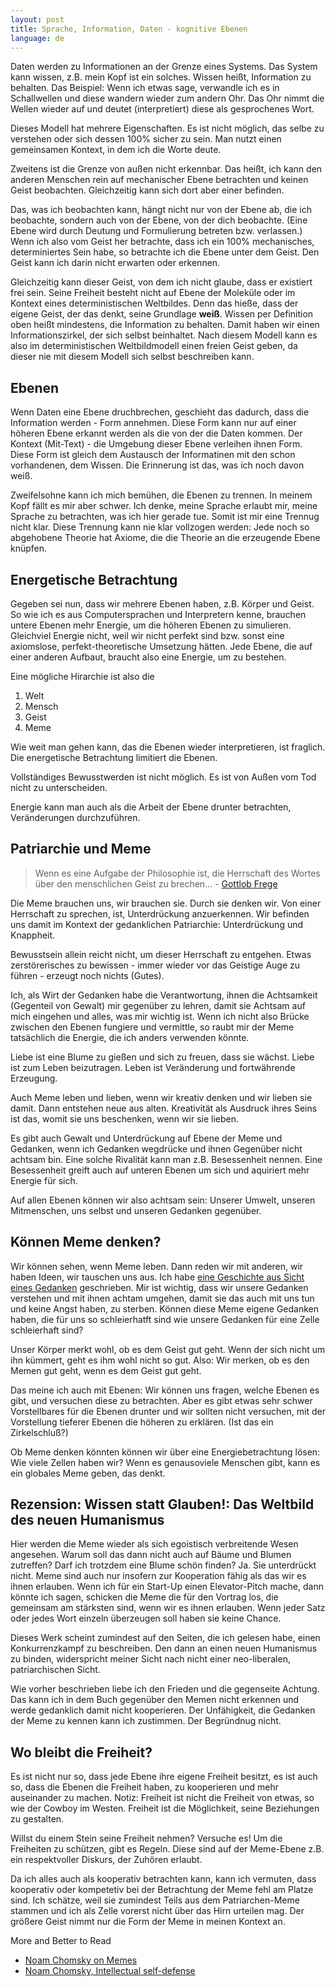 ```yaml
---
layout: post
title: Sprache, Information, Daten - kognitive Ebenen
language: de
---
```


Daten werden zu Informationen an der Grenze eines Systems.
Das System kann wissen, z.B. mein Kopf ist ein solches.
Wissen heißt, Information zu behalten.
Das Beispiel: Wenn ich etwas sage, verwandle ich es in Schallwellen und diese wandern wieder zum andern Ohr. Das Ohr nimmt die Wellen wieder auf und deutet (interpretiert) diese als gesprochenes Wort.

Dieses Modell hat mehrere Eigenschaften.
Es ist nicht möglich, das selbe zu verstehen oder sich dessen 100% sicher zu sein.
Man nutzt einen gemeinsamen Kontext, in dem ich die Worte deute.

Zweitens ist die Grenze von außen nicht erkennbar.
Das heißt, ich kann den anderen Menschen rein auf mechanischer Ebene betrachten und keinen
Geist beobachten.
Gleichzeitig kann sich dort aber einer befinden.

Das, was ich beobachten kann, hängt nicht nur von der Ebene ab, die ich beobachte, sondern
auch von der Ebene, von der dich beobachte. (Eine Ebene wird durch Deutung und Formulierung betreten bzw. verlassen.)
Wenn ich also vom Geist her betrachte, dass ich ein 100% mechanisches, determiniertes Sein habe,
so betrachte ich die Ebene unter dem Geist.
Den Geist kann ich darin nicht erwarten oder erkennen.

Gleichzeitig kann dieser Geist, von dem ich nicht glaube, dass er existiert frei sein.
Seine Freiheit besteht nicht auf Ebene der Moleküle oder im Kontext eines deterministischen Weltbildes.
Denn das hieße, dass der eigene Geist, der das denkt, seine Grundlage **weiß**.
Wissen per Definition oben heißt mindestens, die Information zu behalten.
Damit haben wir einen Informationszirkel, der sich selbst beinhaltet.
Nach diesem Modell kann es also im deterministischen Weltbildmodell einen freien Geist geben,
da dieser nie mit diesem Modell sich selbst beschreiben kann.

Ebenen
------

Wenn Daten eine Ebene druchbrechen, geschieht das dadurch, dass die Information werden - Form annehmen.
Diese Form kann nur auf einer höheren Ebene erkannt werden als die von der die Daten kommen.
Der Kontext (Mit-Text) - die Umgebung dieser Ebene verleihen ihnen Form.
Diese Form ist gleich dem Austausch der Informatinen mit den schon vorhandenen, dem Wissen.
Die Erinnerung ist das, was ich noch davon weiß.

Zweifelsohne kann ich mich bemühen, die Ebenen zu trennen.
In meinem Kopf fällt es mir aber schwer.
Ich denke, meine Sprache erlaubt mir, meine Sprache zu betrachten, was ich hier gerade tue.
Somit ist mir eine Trennug nicht klar.
Diese Trennung kann nie klar vollzogen werden: Jede noch so abgehobene Theorie hat Axiome,
die die Theorie an die erzeugende Ebene knüpfen.

Energetische Betrachtung 
------------------------

Gegeben sei nun, dass wir mehrere Ebenen haben, z.B. Körper und Geist.
So wie ich es aus Computersprachen und Interpretern kenne,
brauchen untere Ebenen mehr Energie, um die höheren Ebenen zu simulieren.
Gleichviel Energie nicht, weil wir nicht perfekt sind bzw. sonst eine axiomslose, perfekt-theoretische Umsetzung hätten.
Jede Ebene, die auf einer anderen Aufbaut, braucht also eine Energie, um zu bestehen.

Eine mögliche Hirarchie ist also die 
1. Welt
2. Mensch
3. Geist
4. Meme

Wie weit man gehen kann, das die Ebenen wieder interpretieren, ist fraglich.
Die energetische Betrachtung limitiert die Ebenen.

Vollständiges Bewusstwerden ist nicht möglich.
Es ist von Außen vom Tod nicht zu unterscheiden.

Energie kann man auch als die Arbeit der Ebene drunter betrachten, Veränderungen
durchzuführen.

Patriarchie und Meme
--------------------

> Wenn es eine Aufgabe der Philosophie ist, die Herrschaft des Wortes über den menschlichen Geist zu brechen... - [Gottlob Frege](https://de.wikipedia.org/wiki/Analytische_Philosophie#Sprachanalyse_als_Methode)

Die Meme brauchen uns, wir brauchen sie. 
Durch sie denken wir.
Von einer Herrschaft zu sprechen, ist, Unterdrückung anzuerkennen.
Wir befinden uns damit im Kontext der gedanklichen Patriarchie: Unterdrückung und Knappheit.

Bewusstsein allein reicht nicht, um dieser Herrschaft zu entgehen.
Etwas zerstörerisches zu bewissen - immer wieder vor das Geistige Auge zu führen - erzeugt noch nichts (Gutes).

Ich, als Wirt der Gedanken habe die Verantwortung, ihnen die Achtsamkeit (Gegenteil von Gewalt)
mir gegenüber zu lehren, damit sie Achtsam auf mich eingehen und alles, was mir wichtig ist.
Wenn ich nicht also Brücke zwischen den Ebenen fungiere und vermittle, so raubt mir der Meme
tatsächlich die Energie, die ich anders verwenden könnte.

Liebe ist eine Blume zu gießen und sich zu freuen, dass sie wächst.
Liebe ist zum Leben beizutragen.
Leben ist Veränderung und fortwährende Erzeugung.

Auch Meme leben und lieben, wenn wir kreativ denken und wir lieben sie damit.
Dann entstehen neue aus alten.
Kreativität als Ausdruck ihres Seins ist das, womit sie uns beschenken, wenn wir sie lieben.

Es gibt auch Gewalt und Unterdrückung auf Ebene der Meme und Gedanken,
wenn ich Gedanken wegdrücke und ihnen Gegenüber nicht achtsam bin.
Eine solche Rivalität kann man z.B. Besessenheit nennen.
Eine Besessenheit greift auch auf unteren Ebenen um sich und aquiriert mehr Energie für sich.

Auf allen Ebenen können wir also achtsam sein: Unserer Umwelt, unseren Mitmenschen,
uns selbst und unseren Gedanken gegenüber.

Können Meme denken?
-------------------

Wir können sehen, wenn Meme leben.
Dann reden wir mit anderen, wir haben Ideen, wir tauschen uns aus.
Ich habe [eine Geschichte aus Sicht eines Gedanken](http://niccokunzmann.github.io/blog/2016-08-19/Wider-der-Gewohnheit-der-Goetzen) geschrieben.
Mir ist wichtig, dass wir unsere Gedanken verstehen und mit ihnen achtam umgehen,
damit sie das auch mit uns tun und keine Angst haben, zu sterben.
Können diese Meme eigene Gedanken haben, die für uns so schleierhatft sind wie unsere Gedanken für eine Zelle schleierhaft sind?

Unser Körper merkt wohl, ob es dem Geist gut geht.
Wenn der sich nicht um ihn kümmert, geht es ihm wohl nicht so gut.
Also: Wir merken, ob es den Memen gut geht, wenn es dem Geist gut geht.

Das meine ich auch mit Ebenen: Wir können uns fragen, welche Ebenen es gibt, und versuchen diese zu betrachten.
Aber es gibt etwas sehr schwer Vorstellbares für die Ebenen drunter und wir sollten nicht versuchen, mit der Vorstellung tieferer Ebenen die höheren zu erklären. (Ist das ein Zirkelschluß?)

Ob Meme denken könnten können wir über eine Energiebetrachtung lösen: Wie viele Zellen haben wir?
Wenn es genausoviele Menschen gibt, kann es ein globales Meme geben, das denkt.

Rezension: Wissen statt Glauben!: Das Weltbild des neuen Humanismus
-------------------------------------------------------------------

Hier werden die Meme wieder als sich egoistisch verbreitende Wesen angesehen.
Warum soll das dann nicht auch auf Bäume und Blumen zutreffen?
Darf ich trotzdem eine Blume schön finden?
Ja. Sie unterdrückt nicht.
Meme sind auch nur insofern zur Kooperation fähig als das wir es ihnen erlauben.
Wenn ich für ein Start-Up einen Elevator-Pitch mache, dann könnte ich sagen, schicken die
Meme die für den Vortrag los, die gemeinsam am stärksten sind, wenn wir es ihnen erlauben.
Wenn jeder Satz oder jedes Wort einzeln überzeugen soll haben sie keine Chance.

Dieses Werk scheint zumindest auf den Seiten, die ich gelesen habe,
einen Konkurrenzkampf zu beschreiben.
Den dann an einen neuen Humanismus zu binden, widerspricht meiner Sicht nach nicht
einer neo-liberalen, patriarchischen Sicht.

Wie vorher beschrieben liebe ich den Frieden und die gegenseite Achtung.
Das kann ich in dem Buch gegenüber den Memen nicht erkennen und werde gedanklich damit nicht kooperieren.
Der Unfähigkeit, die Gedanken der Meme zu kennen kann ich zustimmen.
Der Begründnug nicht.

Wo bleibt die Freiheit?
-----------------------

Es ist nicht nur so, dass jede Ebene ihre eigene Freiheit besitzt,
es ist auch so, dass die Ebenen die Freiheit haben, zu kooperieren und 
mehr auseinander zu machen.
Notiz: Freiheit ist nicht die Freiheit von etwas, so wie der Cowboy im Westen.
Freiheit ist die Möglichkeit, seine Beziehungen zu gestalten.

Willst du einem Stein seine Freiheit nehmen? Versuche es!
Um die Freiheiten zu schützen, gibt es Regeln.
Diese sind auf der Meme-Ebene z.B. ein respektvoller Diskurs, der Zuhören erlaubt.

Da ich alles auch als kooperativ betrachten kann,
kann ich vermuten, dass kooperativ oder kompetetiv bei der Betrachtung der Meme
fehl am Platze sind.
Ich schätze, weil sie zumindest Teils aus dem Patriarchen-Meme stammen und ich als Zelle vorerst
nicht über das Hirn urteilen mag.
Der größere Geist nimmt nur die Form der Meme in meinen Kontext an.

More and Better to Read

- [Noam Chomsky on Memes](https://www.youtube.com/watch?v=C-CLTdtk8LA)
- [Noam Chomsky, Intellectual self-defense](http://openpolitics.ca/Intellectual+Self-Defense+by+Noam+Chomsky?page=Intellectual+Self-Defense+by+Noam+Chomsky)






